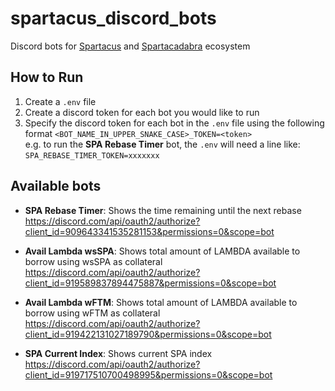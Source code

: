 # spartacus_discord_bots

Discord bots for [Spartacus](https://spartacus.finance/#/) and [Spartacadabra](https://spartacadabra.money/) ecosystem

## How to Run

1. Create a `.env` file
2. Create a discord token for each bot you would like to run
3. Specify the discord token for each bot in the `.env` file using the following format `<BOT_NAME_IN_UPPER_SNAKE_CASE>_TOKEN=<token>`  
   e.g. to run the **SPA Rebase Timer** bot, the `.env` will need a line like: `SPA_REBASE_TIMER_TOKEN=xxxxxxx`

## Available bots

- **SPA Rebase Timer**: Shows the time remaining until the next rebase  
  https://discord.com/api/oauth2/authorize?client_id=909643341535281153&permissions=0&scope=bot

- **Avail Lambda wsSPA**: Shows total amount of LAMBDA available to borrow using wsSPA as collateral  
  https://discord.com/api/oauth2/authorize?client_id=919589837894475887&permissions=0&scope=bot

- **Avail Lambda wFTM**: Shows total amount of LAMBDA available to borrow using wFTM as collateral
  https://discord.com/api/oauth2/authorize?client_id=919422131027189790&permissions=0&scope=bot

- **SPA Current Index**: Shows current SPA index
  https://discord.com/api/oauth2/authorize?client_id=919717510700498995&permissions=0&scope=bot
